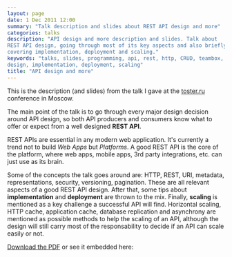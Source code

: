 ```yaml
---
layout: page
date: 1 Dec 2011 12:00
summary: "Talk description and slides about REST API design and more"
categories: talks
description: "API design and more description and slides. Talk about
REST API design, going through most of its key aspects and also briefly
covering implementation, deployment and scaling."
keywords: "talks, slides, programming, api, rest, http, CRUD, teambox,
design, implementation, deployment, scaling"
title: "API design and more"
---
```


This is the description (and slides) from the talk I gave at the
[toster.ru](http://toster.ru/) conference in Moscow.

The main point of the talk is to go through every major design decision
around API design, so both API producers and consumers know what to
offer or expect from a well designed <strong>REST API</strong>.

REST APIs are essential in any modern web application. It's currently a
trend not to build <em>Web Apps</em> but <em>Platforms</em>. A good REST
API is the core of the platform, where web apps, mobile apps, 3rd party
integrations, etc. can just use as its brain.

Some of the concepts the talk goes around are: HTTP, REST, URI,
metadata, representations, security, versioning, pagination. These are
all relevant aspects of a good REST API design. After that, some tips
about <strong>implementation</strong> and <strong>deployment</strong>
are thrown to the mix. Finally, <strong>scaling</strong> is mentioned as
a key challenge a successful API will find. Horizontal scaling, HTTP
cache, application cache, database replication and asynchrony are
mentioned as possible methods to help the scaling of an API, although
the design will still carry most of the responsability to decide if an
API can scale easily or not.

[Download the PDF](https://speakerd.s3.amazonaws.com/presentations/4ed88ddb013097005000379b/api-for-the-mobile-era.pdf)
or see it embedded here:

<script src="http://speakerdeck.com/embed/4ed88ddb013097005000379b.js"></script>

